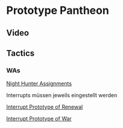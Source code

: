 # Prototype Pantheon

## Video

## Tactics

### WAs

[Night Hunter Assignments](https://wago.io/IMRdNtnYK)

Interrupts müssen jeweils eingestellt werden

[Interrupt Prototype of Renewal](https://wago.io/roeC4hdIi)

[Interrupt Prototype of War](https://wago.io/zUYpXAE23)
